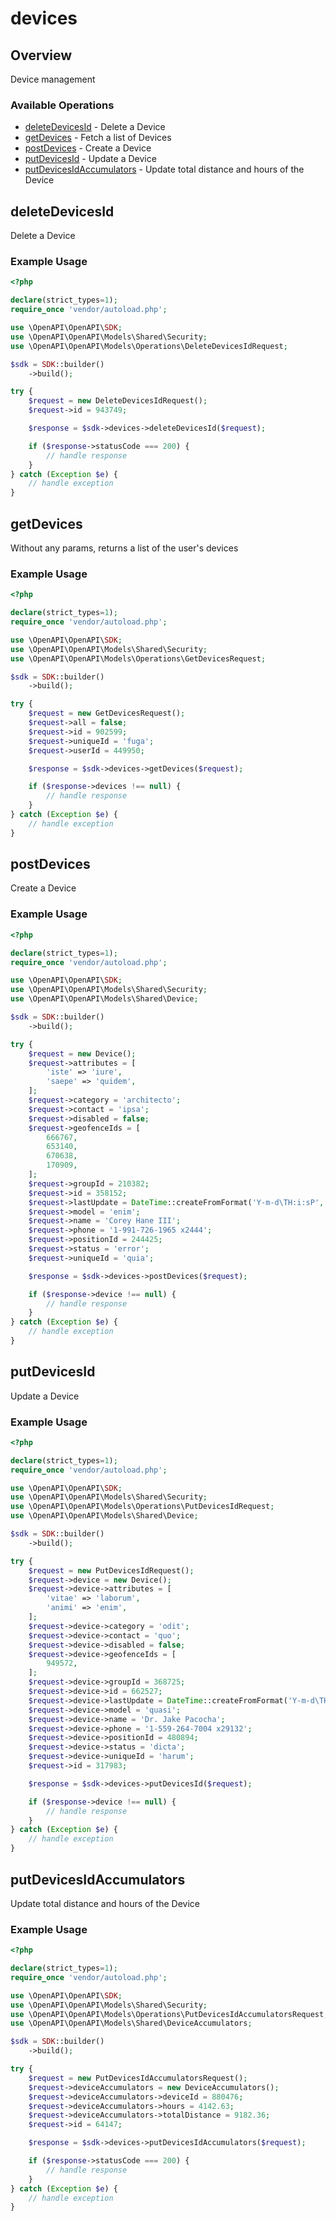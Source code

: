 # devices

## Overview

Device management

### Available Operations

* [deleteDevicesId](#deletedevicesid) - Delete a Device
* [getDevices](#getdevices) - Fetch a list of Devices
* [postDevices](#postdevices) - Create a Device
* [putDevicesId](#putdevicesid) - Update a Device
* [putDevicesIdAccumulators](#putdevicesidaccumulators) - Update total distance and hours of the Device

## deleteDevicesId

Delete a Device

### Example Usage

```php
<?php

declare(strict_types=1);
require_once 'vendor/autoload.php';

use \OpenAPI\OpenAPI\SDK;
use \OpenAPI\OpenAPI\Models\Shared\Security;
use \OpenAPI\OpenAPI\Models\Operations\DeleteDevicesIdRequest;

$sdk = SDK::builder()
    ->build();

try {
    $request = new DeleteDevicesIdRequest();
    $request->id = 943749;

    $response = $sdk->devices->deleteDevicesId($request);

    if ($response->statusCode === 200) {
        // handle response
    }
} catch (Exception $e) {
    // handle exception
}
```

## getDevices

Without any params, returns a list of the user's devices

### Example Usage

```php
<?php

declare(strict_types=1);
require_once 'vendor/autoload.php';

use \OpenAPI\OpenAPI\SDK;
use \OpenAPI\OpenAPI\Models\Shared\Security;
use \OpenAPI\OpenAPI\Models\Operations\GetDevicesRequest;

$sdk = SDK::builder()
    ->build();

try {
    $request = new GetDevicesRequest();
    $request->all = false;
    $request->id = 902599;
    $request->uniqueId = 'fuga';
    $request->userId = 449950;

    $response = $sdk->devices->getDevices($request);

    if ($response->devices !== null) {
        // handle response
    }
} catch (Exception $e) {
    // handle exception
}
```

## postDevices

Create a Device

### Example Usage

```php
<?php

declare(strict_types=1);
require_once 'vendor/autoload.php';

use \OpenAPI\OpenAPI\SDK;
use \OpenAPI\OpenAPI\Models\Shared\Security;
use \OpenAPI\OpenAPI\Models\Shared\Device;

$sdk = SDK::builder()
    ->build();

try {
    $request = new Device();
    $request->attributes = [
        'iste' => 'iure',
        'saepe' => 'quidem',
    ];
    $request->category = 'architecto';
    $request->contact = 'ipsa';
    $request->disabled = false;
    $request->geofenceIds = [
        666767,
        653140,
        670638,
        170909,
    ];
    $request->groupId = 210382;
    $request->id = 358152;
    $request->lastUpdate = DateTime::createFromFormat('Y-m-d\TH:i:sP', '2022-04-01T23:59:21.675Z');
    $request->model = 'enim';
    $request->name = 'Corey Hane III';
    $request->phone = '1-991-726-1965 x2444';
    $request->positionId = 244425;
    $request->status = 'error';
    $request->uniqueId = 'quia';

    $response = $sdk->devices->postDevices($request);

    if ($response->device !== null) {
        // handle response
    }
} catch (Exception $e) {
    // handle exception
}
```

## putDevicesId

Update a Device

### Example Usage

```php
<?php

declare(strict_types=1);
require_once 'vendor/autoload.php';

use \OpenAPI\OpenAPI\SDK;
use \OpenAPI\OpenAPI\Models\Shared\Security;
use \OpenAPI\OpenAPI\Models\Operations\PutDevicesIdRequest;
use \OpenAPI\OpenAPI\Models\Shared\Device;

$sdk = SDK::builder()
    ->build();

try {
    $request = new PutDevicesIdRequest();
    $request->device = new Device();
    $request->device->attributes = [
        'vitae' => 'laborum',
        'animi' => 'enim',
    ];
    $request->device->category = 'odit';
    $request->device->contact = 'quo';
    $request->device->disabled = false;
    $request->device->geofenceIds = [
        949572,
    ];
    $request->device->groupId = 368725;
    $request->device->id = 662527;
    $request->device->lastUpdate = DateTime::createFromFormat('Y-m-d\TH:i:sP', '2022-12-17T03:20:13.120Z');
    $request->device->model = 'quasi';
    $request->device->name = 'Dr. Jake Pacocha';
    $request->device->phone = '1-559-264-7004 x29132';
    $request->device->positionId = 480894;
    $request->device->status = 'dicta';
    $request->device->uniqueId = 'harum';
    $request->id = 317983;

    $response = $sdk->devices->putDevicesId($request);

    if ($response->device !== null) {
        // handle response
    }
} catch (Exception $e) {
    // handle exception
}
```

## putDevicesIdAccumulators

Update total distance and hours of the Device

### Example Usage

```php
<?php

declare(strict_types=1);
require_once 'vendor/autoload.php';

use \OpenAPI\OpenAPI\SDK;
use \OpenAPI\OpenAPI\Models\Shared\Security;
use \OpenAPI\OpenAPI\Models\Operations\PutDevicesIdAccumulatorsRequest;
use \OpenAPI\OpenAPI\Models\Shared\DeviceAccumulators;

$sdk = SDK::builder()
    ->build();

try {
    $request = new PutDevicesIdAccumulatorsRequest();
    $request->deviceAccumulators = new DeviceAccumulators();
    $request->deviceAccumulators->deviceId = 880476;
    $request->deviceAccumulators->hours = 4142.63;
    $request->deviceAccumulators->totalDistance = 9182.36;
    $request->id = 64147;

    $response = $sdk->devices->putDevicesIdAccumulators($request);

    if ($response->statusCode === 200) {
        // handle response
    }
} catch (Exception $e) {
    // handle exception
}
```
